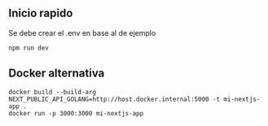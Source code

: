 
## Inicio rapido

Se debe crear el .env en base al de ejemplo

```bash
npm run dev
```

## Docker alternativa

```
docker build --build-arg NEXT_PUBLIC_API_GOLANG=http://host.docker.internal:5000 -t mi-nextjs-app .
docker run -p 3000:3000 mi-nextjs-app
```
